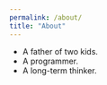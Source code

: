 ```yaml
---
permalink: /about/
title: "About"
---
```


- A father of two kids.
- A programmer.
- A long-term thinker.